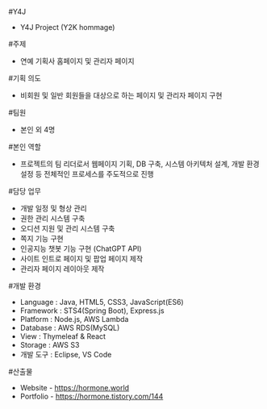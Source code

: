 #Y4J
- Y4J Project (Y2K hommage)

#주제
- 연예 기획사 홈페이지 및 관리자 페이지

#기획 의도
- 비회원 및 일반 회원들을 대상으로 하는 페이지 및 관리자 페이지 구현

#팀원
- 본인 외 4명

#본인 역할
- 프로젝트의 팀 리더로서 웹페이지 기획, DB 구축, 시스템 아키텍처 설계, 개발 환경 설정 등 전체적인 프로세스를 주도적으로 진행

#담당 업무
- 개발 일정 및 형상 관리 
- 권한 관리 시스템 구축 
- 오디션 지원 및 관리 시스템 구축 
- 쪽지 기능 구현 
- 인공지능 챗봇 기능 구현 (ChatGPT API) 
- 사이트 인트로 페이지 및 팝업 페이지 제작 
- 관리자 페이지 레이아웃 제작

#개발 환경
- Language : Java, HTML5, CSS3, JavaScript(ES6) 
- Framework : STS4(Spring Boot), Express.js 
- Platform : Node.js, AWS Lambda 
- Database : AWS RDS(MySQL) 
- View : Thymeleaf & React 
- Storage : AWS S3
- 개발 도구 : Eclipse, VS Code

#산출물
- Website - https://hormone.world
- Portfolio - https://hormone.tistory.com/144
